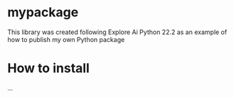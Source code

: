 # mypackage
This library was created following Explore Ai Python 22.2 as an example of how to publish my own Python package

# How to install
...